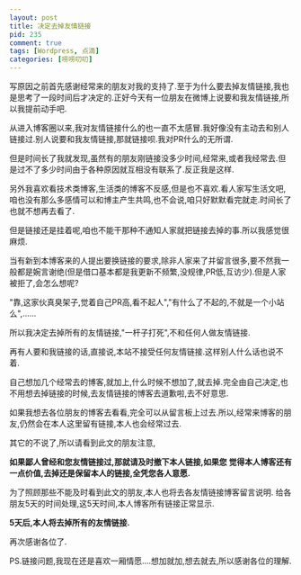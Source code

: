 ```yaml
--- 
layout: post
title: 决定去掉友情链接
pid: 235
comment: true
tags: [Wordpress, 点滴]
categories: [唠唠叨叨]
---
```

写原因之前首先感谢经常来的朋友对我的支持了.至于为什么要去掉友情链接,我也是思考了一段时间后才决定的.正好今天有一位朋友在微博上说要和我友情链接,所以我提前动手吧.

从进入博客圈以来,我对友情链接什么的也一直不太感冒.我好像没有主动去和别人链接过.别人说要和我友情链接,那就链接呗.我对PR什么的无所谓.

但是时间长了我就发现,虽然有的朋友刚链接没多少时间,经常来,或者我经常去.但是过不了多少时间由于各种原因就互相没有联系了.反正我是这样.

另外我喜欢看技术类博客,生活类的博客不反感,但是也不喜欢.看人家写生活文吧,咱也没有那么多感情可以和博主产生共鸣,也不会说,咱只好默默看完就走.时间长了也就不想再去看了.

但是链接还是挂着呢,咱也不能干那种不通知人家就把链接去掉的事.所以我感觉很麻烦.

当有新到本博客来的人提出要换链接的要求,除非人家来了并留言很多,要不然我一般都是婉言谢绝(但是借口基本都是我更新不频繁,没规律,PR低,互访少).但是人家被拒了,会怎么想呢?

"靠,这家伙真臭架子,觉着自己PR高,看不起人","有什么了不起的,不就是一个小站么",......

所以我决定去掉所有的友情链接,"一杆子打死",不和任何人做友情链接.

再有人要和我链接的话,直接说,本站不接受任何友情链接.这样别人什么话也说不着.

自己想加几个经常去的博客,就加上,什么时候不想加了,就去掉.完全由自己决定,也不用想去掉链接的时候,去友情链接的博客去道歉啦,去不好意思.

如果我想去各位朋友的博客去看看,完全可以从留言板上过去.所以,经常来博客的朋友,仍然会在本人这里留有链接,本人也会经常过去.

其它的不说了,所以请看到此文的朋友注意,

__如果鄙人曾经和您友情链接过,那就请及时撤下本人链接,如果您 觉得本人博客还有一点价值,去掉还是保留本人的链接,全凭您各人意愿.__

为了照顾那些不能及时看到此文的朋友,本人也将去各友情链接博客留言说明.
给各朋友5天的时间处理,这5天时间,本人博客所有链接正常显示.

__5天后,本人将去掉所有的友情链接.__

再次感谢各位了.

PS.链接问题,我现在还是喜欢一厢情愿....想加就加,想去就去,所以感谢各位的理解.
